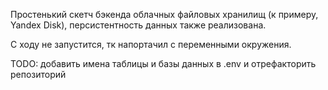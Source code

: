 Простенький скетч бэкенда облачных файловых хранилищ (к примеру, Yandex Disk), персистентность данных также реализована.

С ходу не запустится, тк напортачил с переменными окружения.

TODO: добавить имена таблицы и базы данных в .env и отрефакторить репозиторий
